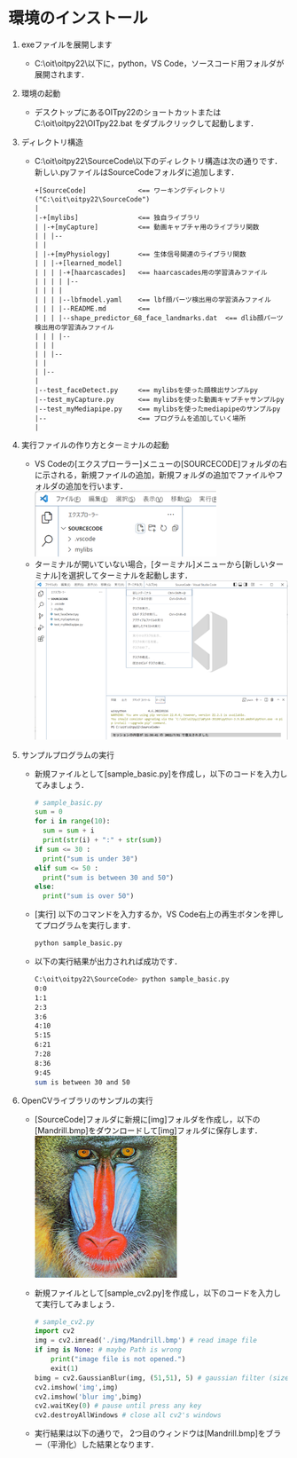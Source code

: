# 環境のインストール
1. exeファイルを展開します
    - C:\oit\oitpy22\以下に，python，VS Code，ソースコード用フォルダが展開されます．
 
 
2. 環境の起動
    - デスクトップにあるOITpy22のショートカットまたは C:\oit\oitpy22\OITpy22.bat をダブルクリックして起動します．
 
 
3. ディレクトリ構造
    - C:\oit\oitpy22\SourceCode\以下のディレクトリ構造は次の通りです．新しい.pyファイルはSourceCodeフォルダに追加します．
      ```
      +[SourceCode]             <== ワーキングディレクトリ ("C:\oit\oitpy22\SourceCode")
      |
      |-+[mylibs]               <== 独自ライブラリ
      | |-+[myCapture]          <== 動画キャプチャ用のライブラリ関数
      | | |--
      | |
      | |-+[myPhysiology]       <== 生体信号関連のライブラリ関数
      | | |-+[learned_model]
      | | | |-+[haarcascades]   <== haarcascades用の学習済みファイル
      | | | | |--
      | | | |
      | | | |--lbfmodel.yaml    <== lbf顔パーツ検出用の学習済みファイル
      | | | |--README.md        <== 
      | | | |--shape_predictor_68_face_landmarks.dat  <== dlib顔パーツ検出用の学習済みファイル
      | | | |--
      | | |
      | | |--
      | |
      | |--
      |
      |--test_faceDetect.py     <== mylibsを使った顔検出サンプルpy
      |--test_myCapture.py      <== mylibsを使った動画キャプチャサンプルpy
      |--test_myMediapipe.py    <== mylibsを使ったmediapipeのサンプルpy
      |--                       <== プログラムを追加していく場所
      |
      ```

4. 実行ファイルの作り方とターミナルの起動
    - VS Codeの[エクスプローラー]メニューの[SOURCECODE]フォルダの右に示される，新規ファイルの追加，新規フォルダの追加でファイルやフォルダの追加を行います．<br>
        ![fig001](./fig001.png)
    - ターミナルが開いていない場合，[ターミナル]メニューから[新しいターミナル]を選択してターミナルを起動します．<br>
        ![fig002](./fig002.png)

5. サンプルプログラムの実行
    - 新規ファイルとして[sample_basic.py]を作成し，以下のコードを入力してみましょう．
      ```python
      # sample_basic.py
      sum = 0
      for i in range(10):
        sum = sum + i
        print(str(i) + ":" + str(sum))
      if sum <= 30 :
        print("sum is under 30")
      elif sum <= 50 :
        print("sum is between 30 and 50")
      else:
        print("sum is over 50")
      ```
    - [実行] 以下のコマンドを入力するか，VS Code右上の再生ボタンを押してプログラムを実行します．
      ```sh
      python sample_basic.py
      ```
      
    - 以下の実行結果が出力されれば成功です．
      ```sh
      C:\oit\oitpy22\SourceCode> python sample_basic.py
      0:0
      1:1
      2:3
      3:6
      4:10
      5:15
      6:21
      7:28
      8:36
      9:45
      sum is between 30 and 50
      ```

6. OpenCVライブラリのサンプルの実行
    - [SourceCode]フォルダに新規に[img]フォルダを作成し，以下の[Mandrill.bmp]をダウンロードして[img]フォルダに保存します．<br>
        ![Mandrill](./Mandrill.bmp)
        
    - 新規ファイルとして[sample_cv2.py]を作成し，以下のコードを入力して実行してみましょう．
      ```python
      # sample_cv2.py
      import cv2
      img = cv2.imread('./img/Mandrill.bmp') # read image file
      if img is None: # maybe Path is wrong
          print("image file is not opened.")
          exit(1)
      bimg = cv2.GaussianBlur(img, (51,51), 5) # gaussian filter (size=(51,51),sigma=5)
      cv2.imshow('img',img)
      cv2.imshow('blur img',bimg)
      cv2.waitKey(0) # pause until press any key
      cv2.destroyAllWindows # close all cv2's windows
      ```

    - 実行結果は以下の通りで， 2つ目のウィンドウは[Mandrill.bmp]をブラー（平滑化）した結果となります．
